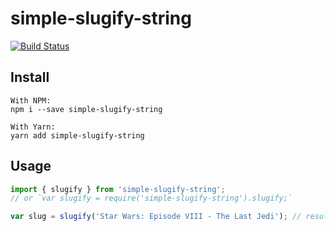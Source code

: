 # simple-slugify-string

[![Build Status](https://travis-ci.org/dvaJi/simple-slugify-string.svg?branch=master)](https://travis-ci.org/dvaJi/simple-slugify-string)

## Install

```
With NPM:
npm i --save simple-slugify-string

With Yarn:
yarn add simple-slugify-string
```

## Usage

```js
import { slugify } from 'simple-slugify-string';
// or `var slugify = require('simple-slugify-string').slugify;`

var slug = slugify('Star Wars: Episode VIII - The Last Jedi'); // result will be 'star_wars_episode_viii_the_last_jedi'
```
